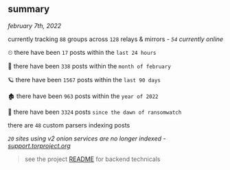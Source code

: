 
## summary
_february 7th, 2022_

currently tracking `88` groups across `128` relays & mirrors - _`54` currently online_

⏲ there have been `17` posts within the `last 24 hours`

🦈 there have been `338` posts within the `month of february`

🪐 there have been `1567` posts within the `last 90 days`

🏚 there have been `963` posts within the `year of 2022`

🦕 there have been `3324` posts `since the dawn of ransomwatch`

there are `48` custom parsers indexing posts

_`20` sites using v2 onion services are no longer indexed - [support.torproject.org](https://support.torproject.org/onionservices/v2-deprecation/)_

> see the project [README](https://github.com/thetanz/ransomwatch#ransomwatch--) for backend technicals
